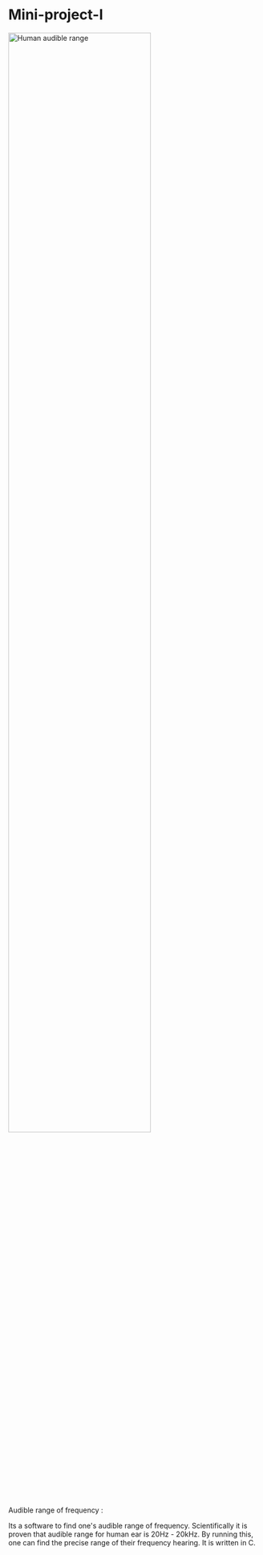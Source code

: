 # Mini-project-I

<img width="75%" src="https://i.ytimg.com/vi/N9DhxVQi2Ag/maxresdefault.jpg" alt="Human audible range" />

Audible range of frequency :

Its a software to find one's audible range of frequency. Scientifically it is proven that audible range for human ear is 20Hz - 20kHz. By running this, one can find the precise range of their frequency hearing.
It is written in C.
